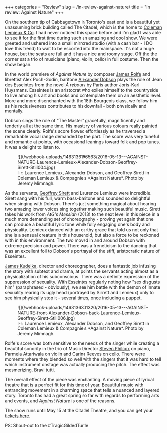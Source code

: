 +++
categories = "Review"
slug = /in-review-against-nature/
title = "In review: Against Nature"
+++

On the southern tip of Cabbagetown in Toronto's east end is a beautiful yet unassuming brick building called The Citadel, which is the home to [Coleman Lemieux & Co](/scene/companies/coleman-lemieux-compagnie/). I had never noticed this space before and I'm glad I was able to see it for the first time during such an amazing and cool show. We were greeted and ushered into a small mirrored studio (with a cash bar - I DO love this trend) to wait to be escorted into the mainspace. It's not a huge house, but the seats are full and it has a nice and roomy stage. Off the the corner sat a trio of musicians (piano, violin, cello) in full costume. Then the show began. 

In the world premiere of *Against Nature* by composer [James Rolfe](/scene/people/james-rolfe/) and librettist Alex Poch-Godin, baritone [Alexander Dobson](/scene/people/alexander-dobson/) plays the role of Jean des Esseintes from the novel *À rebours* by Paris author Joris-Karl Huysmans. Esseintes is an aristocrat who exiles himself to the countryside to live among his art and books and contemplate them on an aesthetic level. More and more disenchanted with the 18th Bourgeois class, we follow him as his reclusiveness contributes to his downfall - both physically and mentally. 

Dobson sings the role of "The Master" gracefully, magnificently and tenderly all at the same time. His mastery of various colours really painted the scene clearly. Rolfe's score flowed effortlessly as he traversed a remarkable vocal range demanded by the part. The score was very tuneful and romantic at points, with occasional leanings toward folk and pop tunes. It was a delight to listen to. 

<figure data-type="image">
![](/webhook-uploads/1463136196563/2016-05-13---AGAINST-NATURE-Laurence-Lemieux-Alexander-Dobson-Geoffrey-Sirett-Still004.jpg)<figcaption>l-r: Laurence Lemieux, Alexander Dobson, and Geoffrey Sirett in Coleman Lemieux & Compagnie's *Against Nature*. Photo by Jeremy Mimnagh.</figcaption>
</figure>

As the servants, [Geoffrey Sirett](/scene/people/geoffrey-sirett/) and Laurence Lemieux were incredible. Sirett sang with his full, warm bass-baritone and sounded so delightful when singing with Dobson. There's just something magical about hearing two amazing lower voices sing together making such beautiful music. Sirett takes his work from *AtG's Messiah* (2013) to the next level in this piece in a much more demanding set of choreography - proving yet again that one can produce a beautiful lyric tone while fully engaging one's body and physicality. Lemieux danced with an earthy grace that told us not only that she is a sensual creature in this household, but also a force to be reckoned with in this environment. The two moved in and around Dobson with extreme precision and power. There was a freneticism to the dancing that was an excellent foil to Dobson's portrayal of the stiff, aristocratic nature of Esseintes. 

[James Kudelka](http://colemanlemieux.com/company/james_kudelka/), director and choreographer, does a fantastic job infusing the story with subtext and drama, at points the servants acting almost as a physicalization of his subconscious. There was a definite expression of the suppression of sexuality. With Esseintes regularly noting how "sex disgusts him" (paraphrased - obviously), we see him battle with the demon of innate sexuality rearing its ugly head (portrayed by Sirrett and Lemieux) only to see him physically stop it - several times, once including a puppet. 

<figure data-type="image">
![](/webhook-uploads/1463136301320/2016-05-13---AGAINST-NATURE-front-Alexander-Dobson-back-Laurence-Lemieux-Geoffrey-Sirett-Still006.jpg)<figcaption>l-r: Laurence Lemieux, Alexander Dobson, and Geoffrey Sirett in Coleman Lemieux & Compagnie's *Against Nature*. Photo by Jeremy Mimnagh.</figcaption>
</figure>

Rolfe's score was both sensitive to the needs of the singer while creating a beautiful sonority in the trio of Music Director [Steven Philcox](/scene/people/steven-philcox/) on piano, Parmela Attariwala on violin and Carina Reeves on cello. There were moments where they blended so well with the singers that it was hard to tell which instrument onstage was actually producing the pitch. The effect was mesmerizing. Bravi tutti.

The overall effect of the piece was enchanting. A moving piece of lyrical theatre that is a perfect fit for this time of year. Beautiful music with entrancing movement in a charming space that tells a nuanced and layered story. Toronto has had a great spring so far with regards to performing arts and events, and *Against Nature* is one of the reasons. 

The show runs until May 15 at the Citadel Theatre, and you can get your [tickets here](http://colemanlemieux.com/portfolio/againstnature/).

PS: Shout-out to the #TragicGildedTurtle 

